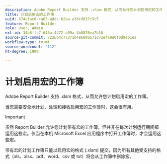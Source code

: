 ```yaml
---
description: Adobe Report Builder 支持 .xlsm 格式，从而允许您计划启用宏的工作簿。
title: 计划启用宏的工作簿
uuid: 874cfac8-ca63-4dec-b2aa-a3dcd037c5c5
feature: Report Builder
role: User, Admin
exl-id: 34b8ffc7-646a-4472-a99a-4b8876ea7b16
source-git-commit: 7226b4c77371b486006671d72efa9e0f0d9eb1ea
workflow-type: tm+mt
source-wordcount: '112'
ht-degree: 100%

---
```


# 计划启用宏的工作簿

Adobe Report Builder 支持 .xlsm 格式，从而允许您计划启用宏的工作簿。

当您需要安全地计划、处理和接收启用宏的工作簿时，这会很有用。

>[!IMPORTANT]
>
>虽然 Report Builder 允许您计划带有宏的工作簿，但并非在每次计划运行期间都运用这些宏。仅当在本机 Microsoft Excel 应用程序中打开工作簿时，才会运用这些宏。

带有宏的计划工作簿只能以启用宏的格式 (.xlsm) 提交，因为所有其他受支持的格式（xls、xlsx、pdf、word、csv 或 txt）将会从工作簿中删除宏。
